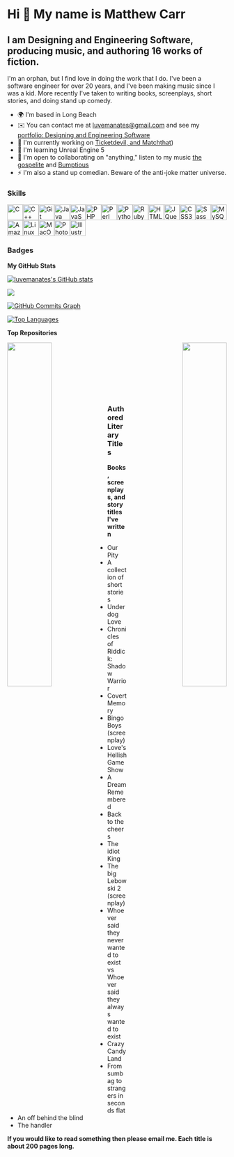 Hi 👋 My name is Matthew Carr
=============================

I am Designing and Engineering Software, producing music, and authoring 16 works of fiction.
---------------------------------------------------------------------------------

I'm an orphan, but I find love in doing the work that I do. I've been a software engineer for over 20 years, and I've been making music since I was a kid. More recently I've taken to writing books, screenplays, short stories, and doing stand up comedy.

*   🌍  I'm based in Long Beach
*   ✉️  You can contact me at [luvemanates@gmail.com](mailto:luvemanates@gmail.com) and see my [portfolio: Designing and Engineering Software](http://matthewkcarr.tumblr.com)
*   🚀  I'm currently working on [Ticketdevil, and Matchthat](https://github.com/matthewkcarr?tab=repositories))
*   🧠  I'm learning Unreal Engine 5
*   🤝  I'm open to collaborating on "anything," listen to my music [the gospelite](https://soundcloud.com/matt-carr-958333177/sets/m-1) and [Bumptious](https://soundcloud.com/matthewkcarr/sets/the-tares-destroyer)
*   ⚡  I'm also a stand up comedian. Beware of the anti-joke matter universe.

### Skills 
<p align="left">
<a href="https://docs.microsoft.com/en-us/cpp/?view=msvc-170" target="_blank" rel="noreferrer"><img src="https://raw.githubusercontent.com/danielcranney/readme-generator/main/public/icons/skills/c-colored.svg" width="36" height="36" alt="C" /></a><a href="https://docs.microsoft.com/en-us/cpp/?view=msvc-170" target="_blank" rel="noreferrer"><img src="https://raw.githubusercontent.com/danielcranney/readme-generator/main/public/icons/skills/cplusplus-colored.svg" width="36" height="36" alt="C++" /></a><a href="https://git-scm.com/" target="_blank" rel="noreferrer"><img src="https://raw.githubusercontent.com/danielcranney/readme-generator/main/public/icons/skills/git-colored.svg" width="36" height="36" alt="Git" /></a><a href="https://www.oracle.com/java/" target="_blank" rel="noreferrer"><img src="https://raw.githubusercontent.com/danielcranney/readme-generator/main/public/icons/skills/java-colored.svg" width="36" height="36" alt="Java" /></a><a href="https://developer.mozilla.org/en-US/docs/Web/JavaScript" target="_blank" rel="noreferrer"><img src="https://raw.githubusercontent.com/danielcranney/readme-generator/main/public/icons/skills/javascript-colored.svg" width="36" height="36" alt="JavaScript" /></a><a href="https://www.php.net/" target="_blank" rel="noreferrer"><img src="https://raw.githubusercontent.com/danielcranney/readme-generator/main/public/icons/skills/php-colored.svg" width="36" height="36" alt="PHP" /></a><a href="https://www.perl.org/" target="_blank" rel="noreferrer"><img src="https://raw.githubusercontent.com/danielcranney/readme-generator/main/public/icons/skills/perl-colored.svg" width="36" height="36" alt="Perl" /></a><a href="https://www.python.org/" target="_blank" rel="noreferrer"><img src="https://raw.githubusercontent.com/danielcranney/readme-generator/main/public/icons/skills/python-colored.svg" width="36" height="36" alt="Python" /></a><a href="https://www.ruby-lang.org/en/" target="_blank" rel="noreferrer"><img src="https://raw.githubusercontent.com/danielcranney/readme-generator/main/public/icons/skills/ruby-colored.svg" width="36" height="36" alt="Ruby" /></a><a href="https://developer.mozilla.org/en-US/docs/Glossary/HTML5" target="_blank" rel="noreferrer"><img src="https://raw.githubusercontent.com/danielcranney/readme-generator/main/public/icons/skills/html5-colored.svg" width="36" height="36" alt="HTML5" /></a><a href="https://jquery.com/" target="_blank" rel="noreferrer"><img src="https://raw.githubusercontent.com/danielcranney/readme-generator/main/public/icons/skills/jquery-colored.svg" width="36" height="36" alt="JQuery" /></a><a href="https://www.w3.org/TR/CSS/#css" target="_blank" rel="noreferrer"><img src="https://raw.githubusercontent.com/danielcranney/readme-generator/main/public/icons/skills/css3-colored.svg" width="36" height="36" alt="CSS3" /></a><a href="https://sass-lang.com/" target="_blank" rel="noreferrer"><img src="https://raw.githubusercontent.com/danielcranney/readme-generator/main/public/icons/skills/sass-colored.svg" width="36" height="36" alt="Sass" /></a><a href="https://www.mysql.com/" target="_blank" rel="noreferrer"><img src="https://raw.githubusercontent.com/danielcranney/readme-generator/main/public/icons/skills/mysql-colored.svg" width="36" height="36" alt="MySQL" /></a><a href="https://aws.amazon.com" target="_blank" rel="noreferrer"><img src="https://raw.githubusercontent.com/danielcranney/readme-generator/main/public/icons/skills/aws-colored.svg" width="36" height="36" alt="Amazon Web Services" /></a><a href="https://www.linux.org" target="_blank" rel="noreferrer"><img src="https://raw.githubusercontent.com/danielcranney/readme-generator/main/public/icons/skills/linux-colored.svg" width="36" height="36" alt="Linux" /></a><a href="https://apple.com" target="_blank" rel="noreferrer"><img src="https://raw.githubusercontent.com/danielcranney/readme-generator/main/public/icons/skills/macos-colored.svg" width="36" height="36" alt="MacOS" /></a><a href="https://www.adobe.com/uk/products/photoshop.html" target="_blank" rel="noreferrer"><img src="https://raw.githubusercontent.com/danielcranney/readme-generator/main/public/icons/skills/photoshop-colored.svg" width="36" height="36" alt="Photoshop" /></a><a href="https://www.adobe.com/uk/products/illustrator.html" target="_blank" rel="noreferrer"><img src="https://raw.githubusercontent.com/danielcranney/readme-generator/main/public/icons/skills/illustrator-colored.svg" width="36" height="36" alt="Illustrator" /></a>
                    </p>
                    


### Badges

<b>My GitHub Stats</b>

<a href="http://www.github.com/luvemanates"><img src="https://github-readme-stats.vercel.app/api?username=luvemanates&show_icons=true&hide=&count_private=true&title_color=0891b2&text_color=ffffff&icon_color=0891b2&bg_color=1c1917&hide_border=true&show_icons=true" alt="luvemanates's GitHub stats" /></a>

<a href="http://www.github.com/luvemanates"><img src="https://github-readme-streak-stats.herokuapp.com/?user=luvemanates&stroke=ffffff&background=1c1917&ring=0891b2&fire=0891b2&currStreakNum=ffffff&currStreakLabel=0891b2&sideNums=ffffff&sideLabels=ffffff&dates=ffffff&hide_border=true" /></a>

<a href="http://www.github.com/luvemanates"><img src="https://github-readme-activity-graph.cyclic.app/graph?username=luvemanates&bg_color=1c1917&color=ffffff&line=0891b2&point=ffffff&area_color=1c1917&area=true&hide_border=true&custom_title=GitHub%20Commits%20Graph" alt="GitHub Commits Graph" /></a>

<a href="https://github.com/luvemanates" align="left"><img src="https://github-readme-stats.vercel.app/api/top-langs/?username=luvemanates&langs_count=10&title_color=0891b2&text_color=ffffff&icon_color=0891b2&bg_color=1c1917&hide_border=true&locale=en&custom_title=Top%20%Languages" alt="Top Languages" /></a>

<b>Top Repositories</b>

<div width="100%" align="center"><a href="https://github.com/luvemanates/matchthat" align="left"><img align="left" width="45%" src="https://github-readme-stats.vercel.app/api/pin/?username=luvemanates&repo=matchthat&title_color=0891b2&text_color=ffffff&icon_color=0891b2&bg_color=1c1917&hide_border=true&locale=en" /></a><a href="https://github.com/luvemanates/ticketme" align="right"><img align="right" width="45%" src="https://github-readme-stats.vercel.app/api/pin/?username=luvemanates&repo=ticketme&title_color=0891b2&text_color=ffffff&icon_color=0891b2&bg_color=1c1917&hide_border=true&locale=en" /></a></div><br /><br /><br /><br /><br /><br /><br />

### Authored Literary Titles 

<b>Books, screenplays, and story titles I've written</b>
<ul>
  <li>
        Our Pity
  </li>
  <li>
        A collection of short stories
  </li>
  <li>
        Underdog Love
  </li>
  <li>
        Chronicles of Riddick: Shadow Warrior
  </li>
  <li>
        Covert Memory
  </li>
  <li>
        Bingo Boys (screenplay)
  </li>
  <li>
        Love's Hellish Game Show
  </li>
  <li>
        A Dream Remembered
  </li>
  <li>
        Back to the cheers
  </li>
  <li>
        The idiot King
  </li>  
  <li>
        The big Lebowski 2 (screenplay)
  </li>
  <li>
        Whoever said they never wanted to exist vs Whoever said they always wanted to exist
  </li>
  <li>
        Crazy Candy Land
  </li>
  <li>
        From sumbag to strangers in seconds flat
  </li>
  <li>
        An off behind the blind
  </li>
  <li>
        The handler
  </li>
</ul>
<b>If you would like to read something then please email me.  Each title is about 200 pages long.</b>

